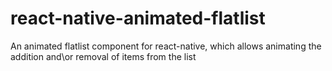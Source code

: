 # react-native-animated-flatlist
An animated flatlist component for react-native, which allows animating the addition and\or removal of items from the list

